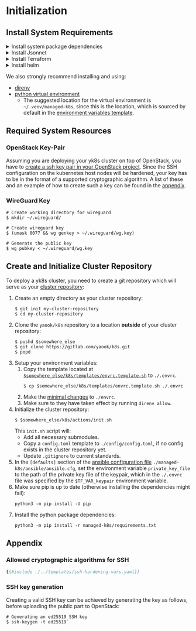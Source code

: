 # Initialization

## Install System Requirements

<details>
<summary>Install system package dependencies</summary>

```console
# managed-k8s system package dependencies
$ sudo apt install python3-pip python3-venv \
  python3-toml python3-cryptography moreutils \
  jq wireguard pass
```
</details>


<details>
<summary>Install Jsonnet</summary>

```console
# jsonnet (you may want to adjust the version)
$ GO111MODULE="on" go get github.com/google/go-jsonnet/cmd/jsonnet@v0.16.0

# jsonnet-bundler (you may want to adjust the version)
$ GO111MODULE="on" go get github.com/jsonnet-bundler/jsonnet-bundler/cmd/jb@v0.4.0
```
</details>

<details>
<summary>Install Terraform</summary>
Follow [the upstream instructions on installing Terrafrom.](https://www.terraform.io/downloads)
</details>

<details>
<summary>Install helm</summary>
Follow [the upstream instructions on installing Helm.](https://helm.sh/docs/intro/install/)
</details>

We also strongly recommend installing and using:

- [direnv](https://direnv.net/)
- [python virtual environment](https://docs.python.org/3/tutorial/venv.html#creating-virtual-environments)
    - The suggested location for the virtual environment is `~/.venv/managed-k8s`, since this is the location, which is sourced by default in the [environment variables template](./environmental-variables.md#template).

## Required System Resources

### OpenStack Key-Pair

Assuming you are deploying your yk8s cluster on top of OpenStack, you have to [create a ssh key pair in your OpenStack project](https://docs.openstack.org/horizon/latest/user/configure-access-and-security-for-instances.html#add-a-key-pair). Since the SSH configuration on the kubernetes host nodes will be hardened, your key has to be in the format of a supported cryptographic algorithm. A list of these and an example of how to create such a key can be found in the [appendix](#appendix).

### WireGuard Key

```console
# Create working directory for wireguard
$ mkdir ~/.wireguard/

# Create wireguard key
$ (umask 0077 && wg genkey > ~/.wireguard/wg.key)

# Generate the public key
$ wg pubkey < ~/.wireguard/wg.key
```

## Create and Initialize Cluster Repository

To deploy a yk8s cluster, you need to create a git repository which will
serve as your [cluster repository](./../design/cluster-repository.md):

1. Create an empty directory as your cluster repository:
    ```console
    $ git init my-cluster-repository
    $ cd my-cluster-repository
    ```
1. Clone the `yaook/k8s` repository to a location **outside** of your cluster repository:
    ```console
    $ pushd $somewhere_else
    $ git clone https://gitlab.com/yaook/k8s.git
    $ popd
    ```
1. Setup your environment variables:
    1. Copy the template located at [`$somewhere_else/k8s/templates/envrc.template.sh`](./environmental-variables.md#template) to `./.envrc`.
        ```console
        $ cp $somewhere_else/k8s/templates/envrc.template.sh ./.envrc
        ```
    1. Make the [minimal changes](./environmental-variables.md#minimal-required-changes) to `./envrc`.
    1. Make sure to they have taken effect by running `direnv allow`.
1. Initialize the cluster repository:
    ```console
    $ $somewhere_else/k8s/actions/init.sh
    ```
    This `init.sh` script will:
    - Add all necessary submodules.
    - Copy a `config.toml` template to `./config/config.toml`, if no config exists in the cluster repository yet.
    - Update `.gitignore` to current standards.
1. In the `[defaults]` section of the [ansible configuration file](./cluster-configuration.md#ansible-configuration) `./managed-k8s/ansible/ansible.cfg`, set the environment variable `private_key_file` to the path of the private key file of the keypair, which in the `./.envrc` file was specified by the `$TF_VAR_keypair` environment variable.
1. Make sure pip is up to date (otherwise installing the dependencies might fail):
   ```console
   python3 -m pip install -U pip
   ```
1. Install the python package dependencies:
    ```console
    python3 -m pip install -r managed-k8s/requirements.txt
    ```

## Appendix

### Allowed cryptographic algorithms for SSH

```yaml
{{#include ./../templates/ssh-hardening-vars.yaml}}
```

### SSH key generation

Creating a valid SSH key can be achieved by generating the key as follows, before uploading the public part to OpenStack:

```console
# Generating an ed25519 SSH key
$ ssh-keygen -t ed25519`
```
